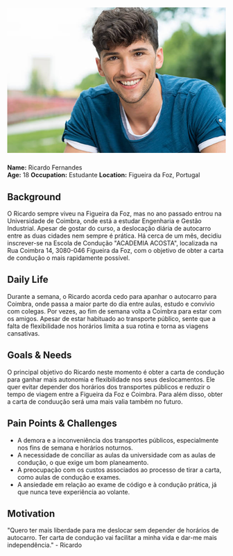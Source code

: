 # ![Persona Name](Aluno.jpeg)  
**Name:** Ricardo Fernandes  
**Age:** 18 
**Occupation:** Estudante 
**Location:** Figueira da Foz, Portugal 

## Background  
O Ricardo sempre viveu na Figueira da Foz, mas no ano passado entrou na Universidade de Coimbra, onde está a estudar Engenharia e Gestão Industrial.
Apesar de gostar do curso, a deslocação diária de autocarro entre as duas cidades nem sempre é prática.
Há cerca de um mês, decidiu inscrever-se na Escola de Condução "ACADEMIA ACOSTA", localizada na Rua Coimbra 14, 3080-046 Figueira da Foz, com o objetivo de obter a carta de condução o mais rapidamente possível.


## Daily Life  
Durante a semana, o Ricardo acorda cedo para apanhar o autocarro para Coimbra, onde passa a maior parte do dia entre aulas, estudo e convívio com colegas.
Por vezes, ao fim de semana volta a Coimbra para estar com os amigos.
Apesar de estar habituado ao transporte público, sente que a falta de flexibilidade nos horários limita a sua rotina e torna as viagens cansativas.


## Goals & Needs  
O principal objetivo do Ricardo neste momento é obter a carta de condução para ganhar mais autonomia e flexibilidade nos seus deslocamentos.
Ele quer evitar depender dos horários dos transportes públicos e reduzir o tempo de viagem entre a Figueira da Foz e Coimbra.
Para além disso, obter a carta de conduução será uma mais valia também no futuro.


## Pain Points & Challenges  
- A demora e a inconveniência dos transportes públicos, especialmente nos fins de semana e horários noturnos.
- A necessidade de conciliar as aulas da universidade com as aulas de condução, o que exige um bom planeamento.
- A preocupação com os custos associados ao processo de tirar a carta, como aulas de condução e exames.
- A ansiedade em relação ao exame de código e à condução prática, já que nunca teve experiência ao volante.

## Motivation  
"Quero ter mais liberdade para me deslocar sem depender de horários de autocarro. Ter carta de condução vai facilitar a minha vida e dar-me mais independência." - Ricardo